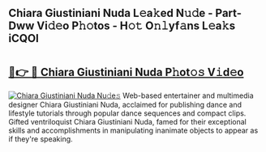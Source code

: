 ## Chiara Giustiniani Nuda L𝚎a𝚔ed N𝚞𝚍e - Part-Dww Vi𝚍𝚎o P𝚑𝚘tos - H𝚘𝚝 O𝚗𝚕yf𝚊ns L𝚎a𝚔s iCQOl

# <h2><a href="http://kf5fok.oniu.top/?m=Chiara+Giustiniani+Nuda">🔗👉 🔴 Chiara Giustiniani Nuda P𝚑ot𝚘𝚜 V𝚒d𝚎o</a></h2>

[![Chiara Giustiniani Nuda Nu𝚍e𝚜](https://i.imgur.com/0qMVB7G.gif)](http://kf5fok.oniu.top/?m=Chiara+Giustiniani+Nuda)
Web-based entertainer and multimedia designer Chiara Giustiniani Nuda, acclaimed for publishing dance and lifestyle tutorials through popular dance sequences and compact clips. Gifted ventriloquist Chiara Giustiniani Nuda, famed for their exceptional skills and accomplishments in manipulating inanimate objects to appear as if they're speaking.  
